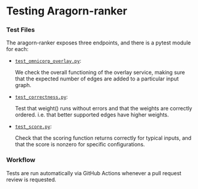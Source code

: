 # Testing Aragorn-ranker

### Test Files

The aragorn-ranker exposes three endpoints, and there is a pytest module for each:

* [`test_omnicorp_overlay.py`](test_omnicorp_overlay.py):

  We check the overall functioning of the overlay service, making sure that the expected number of edges are added to a particular input graph.

* [`test_correctness.py`](test_correctness.py):

  Test that weight() runs without errors and that the weights are correctly ordered.  i.e. that better supported edges have higher weights.

* [`test_score.py`](test_score.py):

  Check that the scoring function returns correctly for typical inputs, and that the score is nonzero for specific configurations.

### Workflow

Tests are run automatically via GitHub Actions whenever a pull request review is requested.


